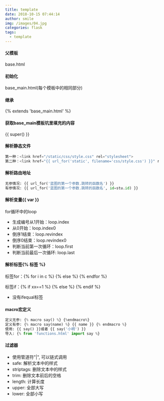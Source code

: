 ```yaml
---
title: template
date: 2018-10-15 07:44:14
author: smile
img: /images/04.jpg
categories: flask
tags: 
  - template
---
```


#### 父模板
base.html
#### 初始化
base_main.html(每个模板中的相同部分)
#### 继承
{% extends 'base_main.html' %}
#### 获取base_main模板坑里填充的内容
{{ super() }}
#### 解析静态文件
```python
第一种：<link href="/static/css/style.css" rel="stylesheet"> 
第二种：<link href="{{ url_for('static', filename='css/style.css') }}" rel="stylesheet">
```
#### 解析路由地址
```python
无参情况: {{ url_for('蓝图的第一个参数.跳转的函数名') }}
有参情况: {{ url_for('蓝图的第一个参数.跳转的函数名', id=stu.id) }}
```
#### 解析变量{{ var }}
for循环中的loop
- 生成编号从1开始：loop.index
- 从0开始：loop.index0
- 倒序1结束：loop.revindex
- 倒序0结束：loop.revindex0
- 判断当前第一次循环：loop.first
- 判断当前最后一次循环: loop.last

#### 解析标签{% 标签 %}
标签for：{% for i in c %} {% else %} {% endfor %}

标签if：{% if xx==1 %} {% else %} {% endif %}

- 没有ifequal标签

#### macro宏定义
```python
定义无参: {% macro say() %} {%endmacro%}
定义有参: {% macro say(name) %} {{ name }} {% endmacro %}
使用: {{ say() }}或者 {{ say('小明') }}
导入: {% from 'functions.html' import say %}
```

#### 过滤器
- 使用管道符"|", 可以链式调用
- safe: 解析文本中的样式
- striptags: 删除文本中的样式
- trim: 删除文本前后的空格
- length: 计算长度
- upper: 全部大写
- lower: 全部小写

